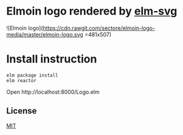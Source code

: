 # Elmoin logo rendered by [elm-svg](https://github.com/evancz/elm-svg)

![Elmoin logo](https://cdn.rawgit.com/sectore/elmoin-logo-media/master/elmoin-logo.svg =481x507)

# Install instruction

```
elm package install
elm reactor
```

Open http://localhost:8000/Logo.elm


## License
[MIT](./LICENSE.md)
